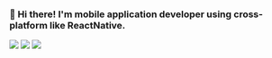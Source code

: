 ### 👋 Hi there! I'm mobile application developer using cross-platform like ReactNative.
<img src="https://img.shields.io/badge/Android-3DDC84?style=flat-square&logo=Android&logoColor=white"/> <img src="https://img.shields.io/badge/IOS-000000?style=flat-square&logo=IOS&logoColor=white"/> <img src="https://img.shields.io/badge/React Native-61DAFB?style=flat-square&logo=React&logoColor=black"/>
<!--
**wonnx/wonnx** is a ✨ _special_ ✨ repository because its `README.md` (this file) appears on your GitHub profile.

Here are some ideas to get you started:

- 🔭 I’m currently working on ...
- 🌱 I’m currently learning ...
- 👯 I’m looking to collaborate on ...
- 🤔 I’m looking for help with ...
- 💬 Ask me about ...
- 📫 How to reach me: ...
- 😄 Pronouns: ...
- ⚡ Fun fact: ...
-->
